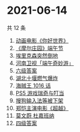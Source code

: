 # 2021-06-14

共 12 条

<!-- BEGIN -->
<!-- 最后更新时间 Mon Jun 14 2021 15:11:33 GMT+0800 (China Standard Time) -->

1. [动画电影《你好世界》](https://www.zhihu.com/search?q=你好世界)
2. [《摩尔庄园》端午节](https://www.zhihu.com/search?q=摩尔庄园)
3. [埃里克森突然倒地](https://www.zhihu.com/search?q=埃里克森)
4. [河南卫视「端午奇妙游」](https://www.zhihu.com/search?q=端午奇妙游)
5. [六级答案](https://www.zhihu.com/search?q=六级答案)
6. [湖北十堰燃气爆炸](https://www.zhihu.com/search?q=十堰燃气爆炸)
7. [海贼王 1016 话](https://www.zhihu.com/search?q=海贼王)
8. [PS5 游戏瑞奇与叮当](https://www.zhihu.com/search?q=瑞奇与叮当)
9. [搜狗输入法等被下架](https://www.zhihu.com/search?q=输入法下架)
10. [郑恺主演电影《超越》](https://www.zhihu.com/search?q=郑恺)
11. [莫文蔚 杜嘉班纳](https://www.zhihu.com/search?q=莫文蔚)
12. [四级答案](https://www.zhihu.com/search?q=四级答案)

<!-- END -->
